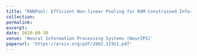 ```yaml
---
title: "RNNPool: Efficient Non-linear Pooling for RAM Constrained Inference"
collection: 
permalink: 
excerpt: 
date: 2020-09-30
venue: 'Neural Information Processing Systems (NeurIPS)'
paperurl: 'https://arxiv.org/pdf/2002.11921.pdf'
---
```

